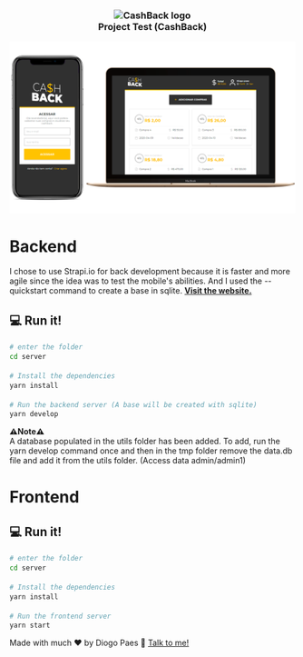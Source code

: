 <h3 align="center">
<img alt="CashBack logo" src="./utils/black.svg" width="300"/>
  
<br>
Project Test (CashBack)
</h3>

<img alt="CashBack" src="./utils/projectimage.png"/>

# Backend

I chose to use Strapi.io for back development because it is faster and more agile since the idea was to test the mobile's abilities. And I used the --quickstart command to create a base in sqlite.
[**Visit the website.**](https://strapi.io/documentation/3.0.0-beta.x/getting-started/quick-start.html#_1-install-strapi-and-create-a-new-project)<br>

## :computer: Run it!

```bash
# enter the folder
cd server

# Install the dependencies
yarn install

# Run the backend server (A base will be created with sqlite)
yarn develop

```
**:warning:Note:warning:**<br>
A database populated in the utils folder has been added.
To add, run the yarn develop command once and then in the tmp folder remove the data.db file and add it from the utils folder. (Access data admin/admin1)

# Frontend

## :computer: Run it!

```bash
# enter the folder
cd server

# Install the dependencies
yarn install

# Run the frontend server
yarn start

```

Made with much ♥ by Diogo Paes 👋 <a href="https://www.linkedin.com/in/diogopaes/">Talk to me!</a>